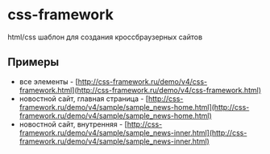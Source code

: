 # css-framework

html/css шаблон для создания кроссбраузерных сайтов

## Примеры

* все элементы - [http://css-framework.ru/demo/v4/css-framework.html](http://css-framework.ru/demo/v4/css-framework.html)
* новостной сайт, главная страница - [http://css-framework.ru/demo/v4/sample/sample_news-home.html](http://css-framework.ru/demo/v4/sample/sample_news-home.html)
* новостной сайт, внутренняя - [http://css-framework.ru/demo/v4/sample/sample_news-inner.html](http://css-framework.ru/demo/v4/sample/sample_news-inner.html)